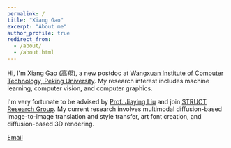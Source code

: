```yaml
---
permalink: /
title: "Xiang Gao"
excerpt: "About me"
author_profile: true
redirect_from: 
  - /about/
  - /about.html
---
```


Hi, I'm Xiang Gao (高翔), a new postdoc at [Wangxuan Institute of Computer Technology, Peking University](https://www.icst.pku.edu.cn/). My research interest includes machine learning, computer vision, and computer graphics.

I'm very fortunate to be advised by [Prof. Jiaying Liu](http://39.96.165.147/people/liujiaying.html) and join [STRUCT Research Group](http://39.96.165.147/). My current research involves multimodal diffusion-based image-to-image translation and style transfer, art font creation, and diffusion-based 3D rendering.

[Email](gaoxiang1102@pku.edu.cn)

